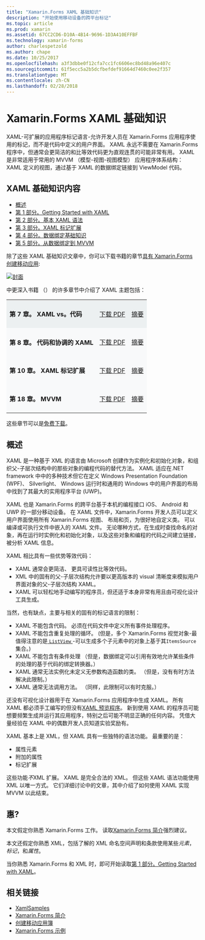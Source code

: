 ```yaml
---
title: "Xamarin.Forms XAML 基础知识"
description: "开始使用移动设备的跨平台标记"
ms.topic: article
ms.prod: xamarin
ms.assetid: 67CC2CD6-D10A-4B14-9696-1D3A410EFFBF
ms.technology: xamarin-forms
author: charlespetzold
ms.author: chape
ms.date: 10/25/2017
ms.openlocfilehash: a3f3dbbe0f12cfa7cc1fc6606ec8bd48a96e407c
ms.sourcegitcommit: 61f5ecc5a2b5dcfbefdef91664d7460c0ee2f357
ms.translationtype: MT
ms.contentlocale: zh-CN
ms.lasthandoff: 02/28/2018
---
```

# <a name="xamarinforms-xaml-basics"></a>Xamarin.Forms XAML 基础知识

XAML-可扩展的应用程序标记语言-允许开发人员在 Xamarin.Forms 应用程序使用的标记，而不是代码中定义的用户界面。 XAML 永远不需要在 Xamarin.Forms 程序中，但通常会更简洁的和比等效代码更为直观连贯的可能非常有用。 XAML 是非常适用于常用的 MVVM （模型-视图-视图模型） 应用程序体系结构： XAML 定义的视图，通过基于 XAML 的数据绑定链接到 ViewModel 代码。

## <a name="xaml-basics-contents"></a>XAML 基础知识内容

* [概述](#Overview)
* [第 1 部分。Getting Started with XAML](~/xamarin-forms/xaml/xaml-basics/get-started-with-xaml.md)
* [第 2 部分。基本 XAML 语法](~/xamarin-forms/xaml/xaml-basics/essential-xaml-syntax.md)
* [第 3 部分。XAML 标记扩展](~/xamarin-forms/xaml/xaml-basics/xaml-markup-extensions.md)
* [第 4 部分。数据绑定基础知识](~/xamarin-forms/xaml/xaml-basics/data-binding-basics.md)
* [第 5 部分。从数据绑定到 MVVM](~/xamarin-forms/xaml/xaml-basics/data-bindings-to-mvvm.md)

除了这些 XAML 基础知识文章中，你可以下载书籍的章节[具有 Xamarin.Forms 创建移动应用](~/xamarin-forms/creating-mobile-apps-xamarin-forms/index.md):

[![](images/cover-sml.png "封面")](~/xamarin-forms/creating-mobile-apps-xamarin-forms/index.md)

中更深入书籍 （） 的许多章节中介绍了 XAML 主题包括：

<table style="border:0px; box-shadow:0 0px 0px" cellpadding="0" cellspacing="2" border="0" width="85%">
<tr style="background:#ecf0f1">
  <td style="border:0px;">
    <h4>第 7 章。 XAML vs。代码</h4>
  </td>
  <td style="border:0px;" align="right"><a href="https://download.xamarin.com/developer/xamarin-forms-book/XamarinFormsBook-Ch07-Apr2016.pdf">下载 PDF</a> </td>
  <td style="border:0px;" align="right"><a href="~/xamarin-forms/creating-mobile-apps-xamarin-forms/summaries/chapter07.md">摘要</a></td>
</tr>
<tr style="background:#f8f9fa">
  <td style="border:0px;">
    <h4>第 8 章。 代码和协调的 XAML</h4>
  </td>
  <td style="border:0px;" align="right"><a href="https://download.xamarin.com/developer/xamarin-forms-book/XamarinFormsBook-Ch08-Apr2016.pdf">下载 PDF</a> </td>
  <td style="border:0px;" align="right"><a href="~/xamarin-forms/creating-mobile-apps-xamarin-forms/summaries/chapter08.md">摘要</a></td>
</tr>
<tr style="background:#f8f9fa">
  <td style="border:0px;">
    <h4>第 10 章。 XAML 标记扩展</h4>
  </td>
  <td style="border:0px;" align="right"><a href="https://download.xamarin.com/developer/xamarin-forms-book/XamarinFormsBook-Ch10-Apr2016.pdf">下载 PDF</a> </td>
  <td style="border:0px;" align="right"><a href="~/xamarin-forms/creating-mobile-apps-xamarin-forms/summaries/chapter10.md">摘要</a></td>
</tr>
<tr style="background:#f8f9fa">
  <td style="border:0px;">
    <h4>第 18 章。 MVVM</h4>
  </td>
  <td style="border:0px;" align="right"><a href="https://download.xamarin.com/developer/xamarin-forms-book/XamarinFormsBook-Ch18-Apr2016.pdf">下载 PDF</a> </td>
  <td style="border:0px;" align="right"><a href="~/xamarin-forms/creating-mobile-apps-xamarin-forms/summaries/chapter18.md">摘要</a></td></tr>
</table>

这些章节可以是[免费下载](~/xamarin-forms/creating-mobile-apps-xamarin-forms/index.md)。

<a name="Overview" />

## <a name="overview"></a>概述

XAML 是一种基于 XML 的语言由 Microsoft 创建作为实例化和初始化对象，和组织父-子层次结构中的那些对象的编程代码的替代方法。 XAML 适应在.NET framework 中中的多种技术但它在定义 Windows Presentation Foundation (WPF)、 Silverlight、 Windows 运行时和通用的 Windows 中的用户界面的布局中找到了其最大的实用程序平台 (UWP)。

XAML 也是 Xamarin.Forms 的跨平台基于本机的编程接口 iOS、 Android 和 UWP 的一部分移动设备。 在 XAML 文件中，Xamarin.Forms 开发人员可以定义用户界面使用所有 Xamarin.Forms 视图、 布局和页，为很好地自定义类。 可以编译或可执行文件中嵌入的 XAML 文件。 无论哪种方式，在生成时查找命名的对象，再在运行时实例化和初始化对象，以及这些对象和编程的代码之间建立链接，被分析 XAML 信息。

XAML 相比具有一些优势等效代码：

-  XAML 通常会更简洁、 更具可读性比等效代码。
-  XML 中的固有的父-子层次结构允许要以更高版本的 visual 清晰度来模拟用户界面对象的父-子层次结构 XAML。
-  XAML 可以轻松地手动编写的程序员，但还适于本身非常有用且由可视化设计工具生成。

当然，也有缺点，主要与相关的固有的标记语言的限制：

-  XAML 不能包含代码。 必须在代码文件中定义所有事件处理程序。
-  XAML 不能包含重复处理的循环。 (但是，多个 Xamarin.Forms 视觉对象-最值得注意的是[ `ListView` ](https://developer.xamarin.com/api/type/Xamarin.Forms.ListView/) -可以生成多个子元素中的对象上基于其`ItemsSource`集合。)
-  XAML 不能包含有条件处理 （但是，数据绑定可以引用有效地允许某些条件的处理的基于代码的绑定转换器。）
-  XAML 通常无法实例化未定义无参数构造函数的类。 （但是，没有有时方法解决此限制。）
-  XAML 通常无法调用方法。 （同样，此限制可以有时克服。）

还没有可视化设计器用于在 Xamarin.Forms 应用程序中生成 XAML。 所有 XAML 都必须手工编写的但没有[XAML 预览程序](~/xamarin-forms/xaml/xaml-previewer.md)。 新到使用 XAML 的程序员可能想要频繁生成并运行其应用程序，特别之后可能不明显正确的任何内容。 凭借大量经验在 XAML 中的偶数开发人员知道实验奖励有。

XAML 基本上是 XML，但 XAML 具有一些独特的语法功能。 最重要的是：

- 属性元素
- 附加的属性
- 标记扩展

这些功能*不*XML 扩展。 XAML 是完全合法的 XML。 但这些 XAML 语法功能使用 XML 以唯一方式。 它们详细讨论中的文章，其中介绍了如何使用 XAML 实现 MVVM 以此结束。

## <a name="requirements"></a>惠?

本文假定你熟悉 Xamarin.Forms 工作。 读取[Xamarin.Forms 简介](~/xamarin-forms/get-started/introduction-to-xamarin-forms.md)强烈建议。

本文还假定你熟悉 XML，包括了解的 XML 命名空间声明和条款使用某些*元素*，*标记*，和*属性*。

当你熟悉 Xamarin.Forms 和 XML 时，即可开始读取[第 1 部分。Getting Started with XAML](~/xamarin-forms/xaml/xaml-basics/get-started-with-xaml.md)。



## <a name="related-links"></a>相关链接

- [XamlSamples](https://developer.xamarin.com/samples/xamarin-forms/XamlSamples/)
- [Xamarin.Forms 简介](~/xamarin-forms/get-started/introduction-to-xamarin-forms.md)
- [创建移动应用簿](~/xamarin-forms/creating-mobile-apps-xamarin-forms/index.md)
- [Xamarin.Forms 示例](https://developer.xamarin.com/samples/xamarin-forms/all/)
